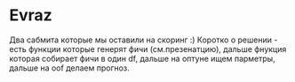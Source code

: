 # Evraz
Два сабмита которые мы оставили на скоринг :)
Коротко о решении - есть функции которые генерят фичи (см.презенатцию), дальше фнукция которая собирает фичи в один df, дальше на оптуне ищем парметры, дальше на oof делаем прогноз.
